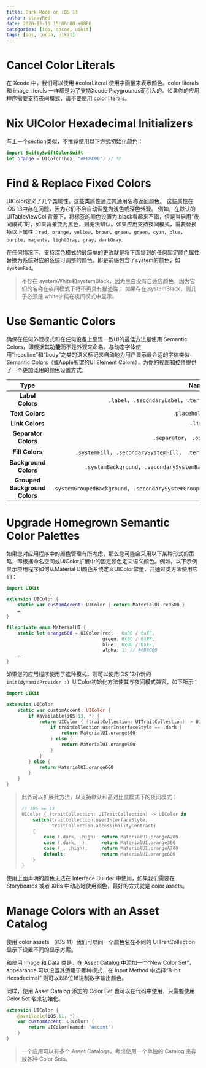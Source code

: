 ```yaml
---
title: Dark Mode on iOS 13
author: strayRed
date: 2020-11-18 15:06:00 +0800
categories: [ios, cocoa, uikit]
tags: [ios, cocoa, uikit]
---
```


# Cancel Color Literals

在 Xcode 中，我们可以使用 #colorLiteral 使用字面量来表示颜色。color literals 和 image literals 一样都是为了支持Xcode Playgrounds而引入的。如果你的应用程序需要支持夜间模式，请不要使用 color literals。

# Nix UIColor Hexadecimal Initializers

与上一个section类似，不推荐使用以下方式初始化颜色：

```Swift
import SwiftySwiftColorSwift
let orange = UIColor(hex: "#FB8C00") // 👎
```

# Find & Replace Fixed Colors

UIColor定义了几个类属性，这些类属性通过其通用名称返回颜色。 这些属性在iOS 13中存在问题，因为它们不会自动调整为浅色或深色外观。 例如，在默认的UITableViewCell背景下，将标签的颜色设置为.black看起来不错，但是当启用“夜间模式”时，如果背景变为黑色，则无法辨认。如果应用支持夜间模式，需要替换掉以下属性：`red`，`orange`，`yellow`，`brown`，`green`，`green`，`cyan`，`blue`，`purple`，`magenta`，`lightGray`，`gray`，`darkGray`.

在任何情况下，支持深色模式的最简单的更改就是将下面提到的任何固定颜色属性替换为系统对应的系统可调整的颜色。即是前缀包含了system的颜色，如`systemRed`。

> 不存在 systemWhite和systemBlack，因为黑白没有自适应颜色，因为它们的名称在夜间模式下将不再具有描述性； 如果存在.systemBlack，则几乎必须是.white才能在夜间模式中显示。

# Use Semantic Colors

确保在任何外观模式和在任何设备上呈现一致UI的最佳方法是使用 Semantic Colors，即根据其**功能**而不是外观来命名。与动态字体使用“headline”和“body”之类的语义标记来自动地为用户显示最合适的字体类似，Semantic Colors（或Apple所谓的UI Element Colors），为你的视图和控件提供了一个更加泛用的颜色设置方式。

|             Type              |                             Name                             |
| :---------------------------: | :----------------------------------------------------------: |
|       **Label Colors**        | `.label`，`.secondaryLabel`，`.tertiaryLabel`，`.quaternaryLabel` |
|        **Text Colors**        |                      `.placeholderText`                      |
|        **Link Colors**        |                           `.link`                            |
|     **Separator Colors**      |              `.separator`， `.opaqueSeparator`               |
|        **Fill Colors**        | `.systemFill`，`.secondarySystemFill`， `.tertiarySystemFill`， `.quaternarySystemFill` |
|     **Background Colors**     | `.systemBackground`，`.secondarySystemBackground`，`.tertiarySystemBackground` |
| **Grouped Background Colors** | `.systemGroupedBackground`，`.secondarySystemGroupedBackground`，`.tertiarySystemGroupedBackground` |

# Upgrade Homegrown Semantic Color Palettes

如果您对应用程序中的颜色管理有所考虑，那么您可能会采用以下某种形式的策略，即根据命名空间或UIColor扩展中的固定颜色定义语义颜色。例如，以下示例显示应用程序如何从Material UI颜色系统定义UIColor常量，并通过类方法使用它们：

```Swift
import UIKit

extension UIColor {
    static var customAccent: UIColor { return MaterialUI.red500 }
    …
}

fileprivate enum MaterialUI {
    static let orange600 = UIColor(red:   0xFB / 0xFF,
                                   green: 0x8C / 0xFF,
                                   blue:  0x00 / 0xFF,
                                   alpha: 1) // #FB8C00
    …
}
```

如果您的应用程序使用了这种模式，则可以使用iOS 13中新的`init(dynamicProvider :) `UIColor初始化方法使其与夜间模式兼容，如下所示：

```Swift
import UIKit

extension UIColor
    static var customAccent: UIColor {
        if #available(iOS 13, *) {
            return UIColor { (traitCollection: UITraitCollection) -> UIColor in
                if traitCollection.userInterfaceStyle == .dark {
                    return MaterialUI.orange300
                } else {
                    return MaterialUI.orange600
                }
            }
        } else {
            return MaterialUI.orange600
        }
    }
}
```

> 此外可以扩展此方法，以支持默认和高对比度模式下的夜间模式：
>
> ```Swift
> // iOS >= 13
> UIColor { (traitCollection: UITraitCollection) -> UIColor in
>     switch(traitCollection.userInterfaceStyle,
>            traitCollection.accessibilityContrast)
>     {
>         case (.dark, .high): return MaterialUI.orangeA200
>         case (.dark, _):     return MaterialUI.orange300
>         case (_, .high):     return MaterialUI.orangeA700
>         default:             return MaterialUI.orange600
>     }
> }
> ```

使用上面声明的颜色无法在 Interface Builder 中使用，如果我们需要在 Storyboards 或者 XIBs 中动态地使用颜色，最好的方式就是 color assets。

# Manage Colors with an Asset Catalog

使用 color assets （iOS 11）我们可以同一个颜色名在不同的 UITraitCollection 显示下设置不同的显示方案。

和使用 Image 和 Data 类是，在 Asset Catalog 中添加一个“New Color Set”，appearance 可以设置其适用于哪种模式，在 Input Method 中选择“8-bit Hexadecimal” 则可以以8位16进制数字输出颜色。

同样，使用  Asset Catalog 添加的 Color Set 也可以在代码中使用，只需要使用 Color Set 名来初始化。

```Swift
extension UIColor {
    @available(iOS 11, *)
    var customAccent: UIColor! {
        return UIColor(named: "Accent")
    }
}
```

> 一个应用可以有多个 Asset Catalogs，考虑使用一个单独的 Catalog 来存放各种 Color Sets。